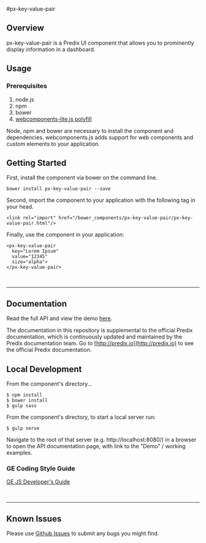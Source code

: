 #px-key-value-pair

## Overview

px-key-value-pair is a Predix UI component that allows you to prominently display information in a dashboard.

## Usage

### Prerequisites
1. node.js
2. npm
3. bower
4. [webcomponents-lite.js polyfill](https://github.com/webcomponents/webcomponentsjs)

Node, npm and bower are necessary to install the component and dependencies. webcomponents.js adds support for web components and custom elements to your application.

## Getting Started

First, install the component via bower on the command line.

```
bower install px-key-value-pair --save
```

Second, import the component to your application with the following tag in your head.

```
<link rel="import" href="/bower_components/px-key-value-pair/px-key-value-pair.html"/>
```

Finally, use the component in your application:

```
<px-key-value-pair
  key="Lorem Ipsum"
  value="12345"
  size="alpha">
</px-key-value-pair>
```

<br />
<hr />

## Documentation

Read the full API and view the demo [here](https://predixdev.github.io/px-key-value-pair).

The documentation in this repository is supplemental to the official Predix documentation, which is continuously updated and maintained by the Predix documentation team. Go to [http://predix.io](http://predix.io)  to see the official Predix documentation.


## Local Development

From the component's directory...

```
$ npm install
$ bower install
$ gulp sass
```

From the component's directory, to start a local server run:

```
$ gulp serve
```

Navigate to the root of that server (e.g. http://localhost:8080/) in a browser to open the API documentation page, with link to the "Demo" / working examples.

### GE Coding Style Guide
[GE JS Developer's Guide](https://github.com/GeneralElectric/javascript)

<br />
<hr />

## Known Issues

Please use [Github Issues](https://github.com/PredixDev/px-key-value-pair/issues) to submit any bugs you might find.
